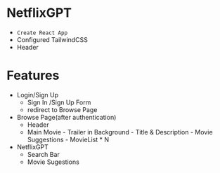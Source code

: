# NetflixGPT
- `Create React App`
- Configured TailwindCSS
- Header

# Features
- Login/Sign Up
     - Sign In /Sign Up Form
     - redirect to Browse Page
- Browse Page(after authentication)
     - Header
     - Main Movie
           - Trailer in Background
           - Title & Description
           - Movie Suggestions
                  - MovieList * N
- NetflixGPT
     - Search Bar
     - Movie Sugestions                   
